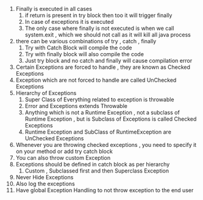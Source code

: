 1. Finally is executed in all cases
    1. if return is present in try block then too it will trigger finally
    2. In case of exceptions it is executed
    3. The only case where finally is not executed is when we call system.exit , which we should not call as it will
       kill all java process
2. there can be various combinations of try , catch , finally
    1. Try with Catch Block will compile the code
    2. Try with finally block will also compile the code
    3. Just try block and no catch and finally will cause compilation error
3. Certain Exceptions are forced to handle , they are known as Checked Exceptions
4. Exception which are not forced to handle are called UnChecked Exceptions
5. Hierarchy of Exceptions
    1. Super Class of Everything related to exception is throwable
    2. Error and Exceptions extends Throwable
    3. Anything which is not a Runtime Exception , not a subclass of Runtime Exception , but is Subclass of Exceptions
       is called Checked Exceptions
    4. Runtime Exception and SubClass of RuntimeException are UnChecked Exceptions
6. Whenever you are throwing checked exceptions , you need to specify it on your method or add try catch block
7. You can also throw custom Exception
8. Exceptions should be defined in catch block as per hierarchy
    1. Custom , Subclassed first and then Superclass Exception
9. Never Hide Exceptions
10. Also log the exceptions
11. Have global Exception Handling to not throw exception to the end user
